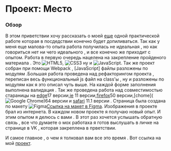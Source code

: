 # Проект: Место

### Обзор

<!-- <h1 align="center"><a href="https://git.io/typing-svg"><img src="https://readme-typing-svg.demolab.com?font=Lobster&pause=1000&width=435&lines=%D0%92%D1%81%D0%B5%D0%BC+%D0%BF%D1%80%D0%B8%D0%B2%D0%B5%D1%82%2C%D0%BC%D0%B5%D0%BD%D1%8F+%D0%B7%D0%BE%D0%B2%D1%83%D1%82" alt="Typing SVG" /></a><a href="https://vk.ru/arturchik_a" target="_blank"><a href="https://git.io/typing-svg"><img src="https://readme-typing-svg.demolab.com?font=Lobster&pause=1000&width=435&lines=Arthur" alt="Typing SVG" /></a></a>
<img src="https://github.com/blackcater/blackcater/raw/main/images/Hi.gif" height="32"/></h1>
<h3 align="center"><a href="https://practicum.yandex.ru/" target="_blank">Яндекс Практикум🇷🇺</a></h3> -->

В этом приветствии хочу рассказать о моей [еще](https://ar4i23.github.io/russian-travel/index.html) одной практической работе которая в посдедствии конечно будет допиливаться. Так как у меня еще малова-то опыта работа получилась не идеальная , но как говориться нет ни чего идеального , и все конечно же приходит с опытом. Работа в первую очередь нацелена на закрепление пройденого материала . Это ![HTML5](https://img.shields.io/badge/html5-%23E34F26.svg?style=for-the-badge&logo=html5&logoColor=white), ![CSS3](https://img.shields.io/badge/css3-%231572B6.svg?style=for-the-badge&logo=css3&logoColor=white) ну и ![JavaScript](https://img.shields.io/badge/javascript-%23323330.svg?style=for-the-badge&logo=javascript&logoColor=%23F7DF1E). Так же проект собран при помощи Webpack , [JavaScript] файлы разложены по модулям .Большая работа проведена над рефакторингом проекта , переписан весь функциональный js файл на class'ы , ну и разложены по модулям как я это описал чуть выше. На каждой форме заполнения выполнена валидация . Так же проведена работа над совместимостью стараницы на [edge](<![Edge](https://img.shields.io/badge/Edge-0078D7?style=for-the-badge&logo=Microsoft-edge&logoColor=white)>)17 версии,[ie](<![IE](https://img.shields.io/badge/Internet%20Explorer-0076D6?style=for-the-badge&logo=Internet%20Explorer&logoColor=white)>) 11 версии,[firefox](<![Firefox](https://img.shields.io/badge/Firefox-FF7139?style=for-the-badge&logo=Firefox-Browser&logoColor=white)>)50 версии,[chome](![Google Chrome](https://img.shields.io/badge/Google%20Chrome-4285F4?style=for-the-badge&logo=GoogleChrome&logoColor=white))64 версии и [safari](<![Safari](https://img.shields.io/badge/Safari-000000?style=for-the-badge&logo=Safari&logoColor=white)>) 11.1 версии . Страница была создана по макету ![Figma](https://img.shields.io/badge/figma-%23F24E1E.svg?style=for-the-badge&logo=figma&logoColor=white)[Ссылка на макет в Figma](https://www.figma.com/file/2cn9N9jSkmxD84oJik7xL7/JavaScript.-Sprint-4?node-id=0%3A1). Изображения в проекте брал из интернета. В каждом новом проекте я получаю новый опыт. И этим опытом я делюсь с вами . В этот раз хочется услышать обратную связь , все что думаете о мох работаха я готов выслушать в личке на странице в VK , которая закреплена в прветствии.

И самое главное , о чем я толковал вам все это время . Вот ссылка на мой [проект](https://ar4i23.github.io/mesto/).

